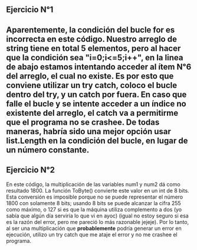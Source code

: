 ## Ejercicio N°1 ##
Aparentemente, la condición del bucle for es incorrecta en este código. Nuestro arreglo de string tiene en total 5 elementos, pero al hacer que la condición sea
"i=0;i<=5;i++", en la linea de abajo estamos intentando acceder al ítem N°6 del arreglo, el cual no existe. Es por esto que conviene utilizar un try catch,
coloco el bucle dentro del try, y un catch por fuera. En caso que falle el bucle y se intente acceder a un índice no existente del arreglo, el catch va a permitirme 
que el programa no se crashee. De todas maneras, habría sido una mejor opción usar list.Length en la condición del bucle, en lugar de un número constante.
---------------
## Ejercicio N°2 ##
En este código, la multiplicación de las variables num1 y num2 dá como resultado 1800. La función ToByte() convierte este valor en un int de 8 bits. Esta conversión es imposible porque no se puede representar el número 1800 con solamente 8 bits; usando 8 bits se puede alcanzar la cifra 255 como máximo, o 127 si es que la máquina utiliza complemento a dos (yo sabía que algún día serviría lo que vi en ayoc) (igual no estoy seguro si esa es la razón del error, pero me pareció lo más razonable jejeje). Por lo tanto, al ser una multiplicación que __probablemente__ podría generar un error en ejecución, utilizo un try catch que me ataje el error y no me crashee el programa.
